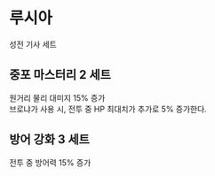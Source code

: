 # 루시아

성전 기사 세트

## 중포 마스터리 2 세트

원거리 물리 대미지 15% 증가<br>
브로냐가 사용 시, 전투 중 HP 최대치가 추가로 5% 증가한다.

## 방어 강화 3 세트

전투 중 방어력 15% 증가

